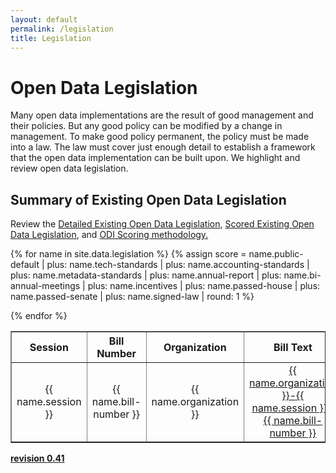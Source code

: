 ```yaml
---
layout: default
permalink: /legislation
title: Legislation
---
```


# Open Data Legislation
Many open data implementations are the result of good management and their policies. But any good policy can be modified by a change in management. To make good policy permanent, the policy must be made into a law. The law must cover just enough detail to establish a framework that the open data implementation can be built upon. We highlight and review open data legislation.

<!-- ## Model Open Data Legislation
  * [How to create open data legislation](/open-data-legislation-how-to)
  * [Open data legislation implementation](/open-data-legislation-implementation)
-->

## Summary of Existing Open Data Legislation
Review the <a target="_blank" href="/detailed-legislation">Detailed Existing Open Data Legislation</a>, <a target="_blank" href="/scored-legislation">Scored Existing Open Data Legislation</a>, and <a target="_blank" href="/scoring">ODI Scoring methodology.</a>
<table cellpadding="10" border="1">
	<tr>
		<th>Session</th>
		<th>Bill Number</th>
		<th>Organization</th>
		<th>Bill Text</th>
		<th>Last Activity</th>
		<th>Score</th>
	</tr>

{% for name in site.data.legislation %}
{% assign score = name.public-default | plus: name.tech-standards | plus: name.accounting-standards | plus: name.metadata-standards | plus: name.annual-report | plus: name.bi-annual-meetings | plus: name.incentives | plus: name.passed-house | plus: name.passed-senate | plus: name.signed-law | round: 1 %}
  <tr>
  	<td width="15%" align="center">{{ name.session }}</td>
  	<td width="15%" align="center">{{ name.bill-number }}</td>
  	<td width="15%" align="center">{{ name.organization }}</td>
  	<td width="15%" align="center"><a target="_blank" href="{{ name.bill-text }}">{{ name.organization }}-{{ name.session }}-{{ name.bill-number }}</a></td>
  	<td width="15%" align="center">{{ name.last-activity }}</td>
  	<td width="25%" align="center">{{ score }}</td>
  </tr>
{% endfor %}
</table>

**<a target="_blank" href="https://github.com/opendatainitiative/opendatalegislation/tree/0.41">revision 0.41</a>**
